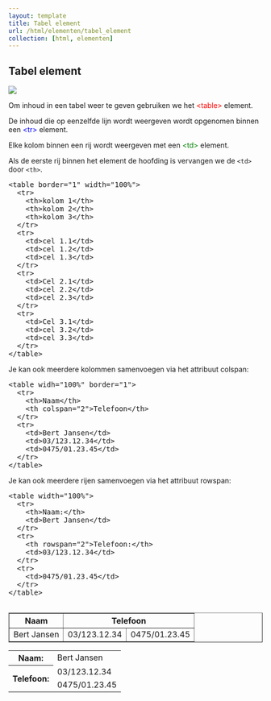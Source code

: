 ```yaml
---
layout: template
title: Tabel element
url: /html/elementen/tabel_element
collection: [html, elementen]
---
```


## Tabel element

<img src="{{ '/html/elementen/images/tabel_html.png' | relative_url}}" />

Om inhoud in een tabel weer te geven gebruiken we het <span style="color: red">&lt;table&gt;</span> element.

De inhoud die op eenzelfde lijn wordt weergeven wordt opgenomen binnen een <span style="color: blue">&lt;tr&gt;</span> element.

Elke kolom binnen een rij wordt weergeven met een <span style="color: green">&lt;td&gt;</span> element.


Als de eerste rij binnen het <table> element de hoofding is vervangen we de <code>&lt;td&gt;</code> door <code>&lt;th&gt;</code>.

<pre data-enlighter-language="html">
&lt;table border=&quot;1&quot; width=&quot;100%&quot;&gt;
  &lt;tr&gt;
    &lt;th&gt;kolom 1&lt;/th&gt; 
    &lt;th&gt;kolom 2&lt;/th&gt; 
    &lt;th&gt;kolom 3&lt;/th&gt; 
  &lt;/tr&gt; 
  &lt;tr&gt;
    &lt;td&gt;cel 1.1&lt;/td&gt; 
    &lt;td&gt;cel 1.2&lt;/td&gt; 
    &lt;td&gt;cel 1.3&lt;/td&gt; 
  &lt;/tr&gt; 
  &lt;tr&gt; 
    &lt;td&gt;Cel 2.1&lt;/td&gt;
    &lt;td&gt;cel 2.2&lt;/td&gt;
    &lt;td&gt;cel 2.3&lt;/td&gt;
  &lt;/tr&gt; 
  &lt;tr&gt; 
    &lt;td&gt;Cel 3.1&lt;/td&gt;
    &lt;td&gt;cel 3.2&lt;/td&gt;
    &lt;td&gt;cel 3.3&lt;/td&gt;
  &lt;/tr&gt; 
&lt;/table&gt;
</pre>
Je kan ook meerdere kolommen samenvoegen via het attribuut colspan:


<pre data-enlighter-language="html">
&lt;table widh=&quot;100%&quot; border=&quot;1&quot;&gt; 
  &lt;tr&gt; 
    &lt;th&gt;Naam&lt;/th&gt; 
    &lt;th colspan=&quot;2&quot;&gt;Telefoon&lt;/th&gt; 
  &lt;/tr&gt; 
  &lt;tr&gt; 
    &lt;td&gt;Bert Jansen&lt;/td&gt; 
    &lt;td&gt;03/123.12.34&lt;/td&gt; 
    &lt;td&gt;0475/01.23.45&lt;/td&gt; 
  &lt;/tr&gt; 
&lt;/table&gt;
</pre>
Je kan ook meerdere rijen samenvoegen via het attribuut rowspan:

<pre data-enlighter-language="html">
&lt;table width=&quot;100%&quot;&gt;
  &lt;tr&gt; 
    &lt;th&gt;Naam:&lt;/th&gt; 
    &lt;td&gt;Bert Jansen&lt;/td&gt; 
  &lt;/tr&gt; 
  &lt;tr&gt; 
    &lt;th rowspan=&quot;2&quot;&gt;Telefoon:&lt;/th&gt; 
    &lt;td&gt;03/123.12.34&lt;/td&gt; 
  &lt;/tr&gt; 
  &lt;tr&gt; 
    &lt;td&gt;0475/01.23.45&lt;/td&gt;
  &lt;/tr&gt; 
&lt;/table&gt;
</pre>


<table widh="100%" border="1">
  <tr>
    <th>Naam</th>
    <th colspan="2">Telefoon</th>
  </tr>
  <tr>
    <td>Bert Jansen</td>
    <td>03/123.12.34</td>
    <td>0475/01.23.45</td>
  </tr>
</table>


<table width="100%">
  <tr>
    <th>Naam:</th>
    <td>Bert Jansen</td>
  </tr>
  <tr>
    <th rowspan="2">Telefoon:</th>
    <td>03/123.12.34</td>
  </tr>
  <tr>
    <td>0475/01.23.45</td>
  </tr>
</table>